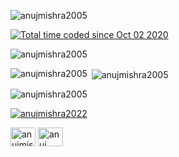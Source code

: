 
<p align="left"> <img src="https://komarev.com/ghpvc/?username=anujmishra2005&label=Profile%20views&color=0e75b6&style=flat" alt="anujmishra2005" /> </p> 

<a href="https://wakatime.com/@a4ceabdf-2dc5-47ba-b7f7-063983cd9f4c"><img src="https://wakatime.com/badge/user/a4ceabdf-2dc5-47ba-b7f7-063983cd9f4c.svg" alt="Total time coded since Oct 02 2020" /></a>



<p><img align="center" src="https://github-readme-streak-stats.herokuapp.com/?user=anujmishra2005&" alt="anujmishra2005" /></p>
<p><img align="left" src="https://github-readme-stats.vercel.app/api/top-langs?username=anujmishra2005&show_icons=true&locale=en&layout=compact" alt="anujmishra2005" /></p>
<p>&nbsp;<img align="center" src="https://github-readme-stats.vercel.app/api?username=anujmishra2005&show_icons=true&locale=en" alt="anujmishra2005" /></p>
<p><img align="center" src="https://github-profile-trophy.vercel.app/?username=anujmishra2005&theme=matrix" alt="anujmishra2005" /></p>

<p align="left"> <a href="https://twitter.com/anujmishra2022" target="blank"><img src="https://img.shields.io/twitter/follow/anujmishra2022?logo=twitter&style=for-the-badge" alt="anujmishra2022" /></a> </p>




<p align="left">
<a href="https://twitter.com/anujmishra2022" target="blank"><img align="center" src="https://raw.githubusercontent.com/rahuldkjain/github-profile-readme-generator/master/src/images/icons/Social/twitter.svg" alt="anujmishra2022" height="30" width="40" /></a>
<a href="https://linkedin.com/in/anuj mishra" target="blank"><img align="center" src="https://raw.githubusercontent.com/rahuldkjain/github-profile-readme-generator/master/src/images/icons/Social/linked-in-alt.svg" alt="anuj mishra" height="30" width="40" /></a>
</p>






